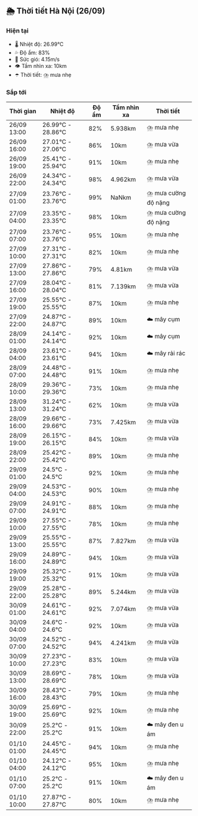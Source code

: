 ## 🌦️ Thời tiết Hà Nội (26/09)

### Hiện tại

- 🌡️ Nhiệt độ: 26.99℃
- 💦 Độ ẩm: 83%
- 💨 Sức gió: 4.15m/s
- 👁️ Tầm nhìn xa: 10km
- ☂️ Thời tiết: ⛈️ mưa nhẹ

### Sắp tới

| Thời gian | Nhiệt độ | Độ ẩm | Tầm nhìn xa | Thời tiết |
| --- | --- | --- | --- | --- |
| 26/09 13:00 | 26.99℃ - 28.86℃ | 82% | 5.938km | ⛈️ mưa nhẹ |
| 26/09 16:00 | 27.01℃ - 27.06℃ | 86% | 10km | ⛈️ mưa vừa |
| 26/09 19:00 | 25.41℃ - 25.94℃ | 91% | 10km | ⛈️ mưa nhẹ |
| 26/09 22:00 | 24.34℃ - 24.34℃ | 98% | 4.962km | ⛈️ mưa vừa |
| 27/09 01:00 | 23.76℃ - 23.76℃ | 99% | NaNkm | ⛈️ mưa cường độ nặng |
| 27/09 04:00 | 23.35℃ - 23.35℃ | 98% | 10km | ⛈️ mưa cường độ nặng |
| 27/09 07:00 | 23.76℃ - 23.76℃ | 95% | 10km | ⛈️ mưa nhẹ |
| 27/09 10:00 | 27.31℃ - 27.31℃ | 82% | 10km | ⛈️ mưa nhẹ |
| 27/09 13:00 | 27.86℃ - 27.86℃ | 79% | 4.81km | ⛈️ mưa vừa |
| 27/09 16:00 | 28.04℃ - 28.04℃ | 81% | 7.139km | ⛈️ mưa vừa |
| 27/09 19:00 | 25.55℃ - 25.55℃ | 87% | 10km | ⛈️ mưa nhẹ |
| 27/09 22:00 | 24.87℃ - 24.87℃ | 89% | 10km | ☁️ mây cụm |
| 28/09 01:00 | 24.14℃ - 24.14℃ | 92% | 10km | ☁️ mây cụm |
| 28/09 04:00 | 23.61℃ - 23.61℃ | 94% | 10km | ☁️ mây rải rác |
| 28/09 07:00 | 24.48℃ - 24.48℃ | 91% | 10km | ⛈️ mưa nhẹ |
| 28/09 10:00 | 29.36℃ - 29.36℃ | 73% | 10km | ⛈️ mưa nhẹ |
| 28/09 13:00 | 31.24℃ - 31.24℃ | 62% | 10km | ⛈️ mưa vừa |
| 28/09 16:00 | 29.66℃ - 29.66℃ | 73% | 7.425km | ⛈️ mưa vừa |
| 28/09 19:00 | 26.15℃ - 26.15℃ | 84% | 10km | ⛈️ mưa vừa |
| 28/09 22:00 | 25.42℃ - 25.42℃ | 89% | 10km | ⛈️ mưa nhẹ |
| 29/09 01:00 | 24.5℃ - 24.5℃ | 92% | 10km | ⛈️ mưa nhẹ |
| 29/09 04:00 | 24.53℃ - 24.53℃ | 90% | 10km | ⛈️ mưa nhẹ |
| 29/09 07:00 | 24.91℃ - 24.91℃ | 88% | 10km | ⛈️ mưa nhẹ |
| 29/09 10:00 | 27.55℃ - 27.55℃ | 78% | 10km | ⛈️ mưa nhẹ |
| 29/09 13:00 | 25.55℃ - 25.55℃ | 87% | 7.827km | ⛈️ mưa vừa |
| 29/09 16:00 | 24.89℃ - 24.89℃ | 94% | 10km | ⛈️ mưa vừa |
| 29/09 19:00 | 25.32℃ - 25.32℃ | 91% | 10km | ⛈️ mưa vừa |
| 29/09 22:00 | 25.28℃ - 25.28℃ | 89% | 5.244km | ⛈️ mưa vừa |
| 30/09 01:00 | 24.61℃ - 24.61℃ | 92% | 7.074km | ⛈️ mưa vừa |
| 30/09 04:00 | 24.6℃ - 24.6℃ | 92% | 10km | ⛈️ mưa vừa |
| 30/09 07:00 | 24.52℃ - 24.52℃ | 94% | 4.241km | ⛈️ mưa vừa |
| 30/09 10:00 | 27.23℃ - 27.23℃ | 83% | 10km | ⛈️ mưa vừa |
| 30/09 13:00 | 28.69℃ - 28.69℃ | 78% | 10km | ⛈️ mưa vừa |
| 30/09 16:00 | 28.43℃ - 28.43℃ | 79% | 10km | ⛈️ mưa nhẹ |
| 30/09 19:00 | 25.69℃ - 25.69℃ | 92% | 10km | ⛈️ mưa nhẹ |
| 30/09 22:00 | 25.2℃ - 25.2℃ | 91% | 10km | ☁️ mây đen u ám |
| 01/10 01:00 | 24.45℃ - 24.45℃ | 94% | 10km | ⛈️ mưa nhẹ |
| 01/10 04:00 | 24.12℃ - 24.12℃ | 95% | 10km | ⛈️ mưa nhẹ |
| 01/10 07:00 | 25.2℃ - 25.2℃ | 91% | 10km | ☁️ mây đen u ám |
| 01/10 10:00 | 27.87℃ - 27.87℃ | 80% | 10km | ⛈️ mưa nhẹ |
